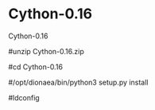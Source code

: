 # Cython-0.16
Cython-0.16

#unzip Cython-0.16.zip

#cd Cython-0.16

#/opt/dionaea/bin/python3 setup.py install

#ldconfig
